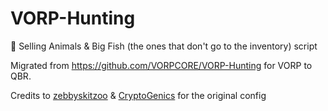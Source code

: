 # VORP-Hunting
🐄 Selling Animals &amp; Big Fish (the ones that don't go to the inventory) script

Migrated from https://github.com/VORPCORE/VORP-Hunting for VORP to QBR.

Credits to [zebbyskitzoo](https://github.com/OTRP) &amp; [CryptoGenics](https://github.com/CryptoGenics) for the original config
